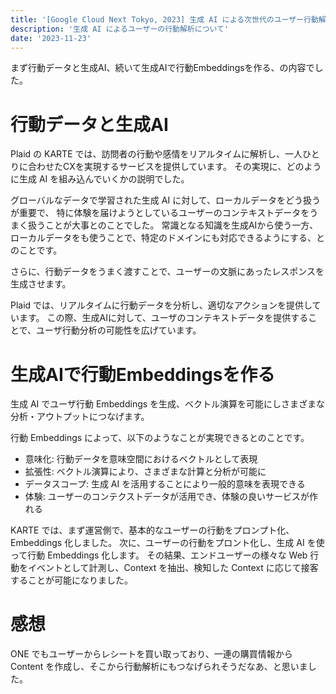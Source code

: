 ```yaml
---
title: '[Google Cloud Next Tokyo, 2023] 生成 AI による次世代のユーザー行動解析'
description: '生成 AI によるユーザーの行動解析について'
date: '2023-11-23'
---
```


まず行動データと生成AI、続いて生成AIで行動Embeddingsを作る、の内容でした。

# 行動データと生成AI

Plaid の KARTE では、訪問者の行動や感情をリアルタイムに解析し、一人ひとりに合わせたCXを実現するサービスを提供しています。
その実現に、どのように生成 AI を組み込んでいくかの説明でした。

グローバルなデータで学習された生成 AI に対して、ローカルデータをどう扱うが重要で、
特に体験を届けようとしているユーザーのコンテキストデータをうまく扱うことが大事とのことでした。
常識となる知識を生成AIから使う一方、ローカルデータをも使うことで、特定のドメインにも対応できるようにする、とのことです。

さらに、行動データをうまく渡すことで、ユーザーの文脈にあったレスポンスを生成させます。

Plaid では、リアルタイムに行動データを分析し、適切なアクションを提供しています。
この際、生成AIに対して、ユーザのコンテキストデータを提供することで、ユーザ行動分析の可能性を広げています。

# 生成AIで行動Embeddingsを作る

生成 AI でユーザ行動 Embeddings を生成、ベクトル演算を可能にしさまざまな分析・アウトプットにつなげます。

行動 Embeddings によって、以下のようなことが実現できるとのことです。
- 意味化: 行動データを意味空間におけるベクトルとして表現
- 拡張性: ベクトル演算により、さまざまな計算と分析が可能に
- データスコープ: 生成 AI を活用することにより一般的意味を表現できる
- 体験: ユーザーのコンテクストデータが活用でき、体験の良いサービスが作れる

KARTE では、まず運営側で、基本的なユーザーの行動をプロンプト化、Embeddings 化しました。
次に、ユーザーの行動をプロント化し、生成 AI を使って行動 Embeddings 化します。
その結果、エンドユーザーの様々な Web 行動をイベントとして計測し、Context を抽出、検知した Context に応じて接客することが可能になりました。

# 感想

ONE でもユーザーからレシートを買い取っており、一連の購買情報から Content を作成し、そこから行動解析にもつなげられそうだなあ、と思いました。
